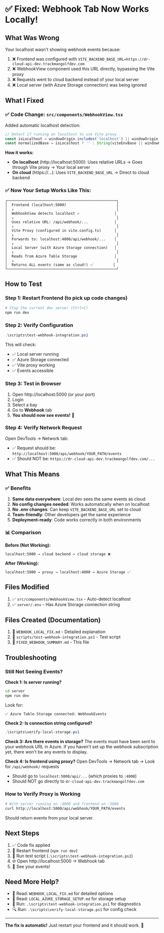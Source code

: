 # ✅ Fixed: Webhook Tab Now Works Locally!

## What Was Wrong

Your localhost wasn't showing webhook events because:

1. ❌ Frontend was configured with `VITE_BACKEND_BASE_URL=https://dr-cloud-api-dev.trackmangolfdev.com`
2. ❌ WebhookView component used this URL directly, bypassing the Vite proxy
3. ❌ Requests went to cloud backend instead of your local server
4. ❌ Local server (with Azure Storage connection) was being ignored

## What I Fixed

### ✅ Code Change: `src/components/WebhookView.tsx`

Added automatic localhost detection:

```typescript
// Detect if running on localhost to use Vite proxy
const isLocalhost = windowOrigin.includes('localhost') || windowOrigin.includes('127.0.0.1');
const normalizedBase = isLocalhost ? '' : String(viteEnvBase || windowOrigin || '').replace(/\/$/, '');
```

**How it works:**
- **On localhost** (http://localhost:5000): Uses relative URLs → Goes through Vite proxy → Your local server
- **On cloud** (https://...): Uses `VITE_BACKEND_BASE_URL` → Direct to cloud backend

### ✅ Now Your Setup Works Like This:

```
┌──────────────────────────────────────────────────┐
│  Frontend (localhost:5000)                       │
│  ↓                                               │
│  WebhookView detects localhost ✓                │
│  ↓                                               │
│  Uses relative URL: /api/webhook/...            │
│  ↓                                               │
│  Vite Proxy (configured in vite.config.ts)      │
│  ↓                                               │
│  Forwards to: localhost:4000/api/webhook/...    │
│  ↓                                               │
│  Local Server (with Azure Storage connection)   │
│  ↓                                               │
│  Reads from Azure Table Storage                 │
│  ↓                                               │
│  Returns ALL events (same as cloud!) ✅         │
└──────────────────────────────────────────────────┘
```

## How to Test

### Step 1: Restart Frontend (to pick up code changes)

```bash
# Stop the current dev server (Ctrl+C)
npm run dev
```

### Step 2: Verify Configuration

```powershell
.\scripts\test-webhook-integration.ps1
```

This will check:
- ✅ Local server running
- ✅ Azure Storage connected
- ✅ Vite proxy working
- ✅ Events accessible

### Step 3: Test in Browser

1. Open http://localhost:5000 (or your port)
2. Login
3. Select a bay
4. Go to **Webhook** tab
5. **You should now see events!** 🎉

### Step 4: Verify Network Request

Open DevTools → Network tab:
- ✅ Request should be: `http://localhost:5000/api/webhook/YOUR_PATH/events`
- ✅ Should NOT be: `https://dr-cloud-api-dev.trackmangolfdev.com/...`

## What This Means

### ✅ Benefits

1. **Same data everywhere**: Local dev sees the same events as cloud
2. **No config changes needed**: Works automatically when on localhost
3. **No .env changes**: Can keep `VITE_BACKEND_BASE_URL` set to cloud
4. **Team-friendly**: Other developers get the same experience
5. **Deployment-ready**: Code works correctly in both environments

### 📊 Comparison

**Before (Not Working):**
```
localhost:5000 → cloud backend → cloud storage ❌
```

**After (Working):**
```
localhost:5000 → proxy → localhost:4000 → Azure Storage ✅
```

## Files Modified

1. ✅ `src/components/WebhookView.tsx` - Auto-detect localhost
2. ✅ `server/.env` - Has Azure Storage connection string

## Files Created (Documentation)

1. 📄 `WEBHOOK_LOCAL_FIX.md` - Detailed explanation
2. 📄 `scripts/test-webhook-integration.ps1` - Test script
3. 📄 `FIXED_WEBHOOK_SUMMARY.md` - This file

## Troubleshooting

### Still Not Seeing Events?

**Check 1: Is server running?**
```bash
cd server
npm run dev
```

Look for:
```
✅ Azure Table Storage connected: WebhookEvents
```

**Check 2: Is connection string configured?**
```powershell
.\scripts\verify-local-storage.ps1
```

**Check 3: Are there events in storage?**
The events must have been sent to your webhook URL in Azure. If you haven't set up the webhook subscription yet, there won't be any events to display.

**Check 4: Is frontend using proxy?**
Open DevTools → Network tab → Look for `/api/webhook/` requests
- Should go to `localhost:5000/api/...` (which proxies to `:4000`)
- Should NOT go directly to `dr-cloud-api-dev.trackmangolfdev.com`

### How to Verify Proxy is Working

```bash
# With server running on :4000 and frontend on :5000
curl http://localhost:5000/api/webhook/YOUR_PATH/events
```

Should return events from your local server.

## Next Steps

1. ✅ Code fix applied
2. 🔄 Restart frontend (`npm run dev`)
3. 🧪 Run test script (`.\scripts\test-webhook-integration.ps1`)
4. 🌐 Open http://localhost:5000 → Webhook tab
5. 🎉 See your events!

## Need More Help?

- 📖 Read: `WEBHOOK_LOCAL_FIX.md` for detailed options
- 📖 Read: `LOCAL_AZURE_STORAGE_SETUP.md` for storage setup
- 🧪 Run: `.\scripts\test-webhook-integration.ps1` for diagnostics
- 🔍 Run: `.\scripts\verify-local-storage.ps1` for config check

---

**The fix is automatic!** Just restart your frontend and it should work. 🚀
